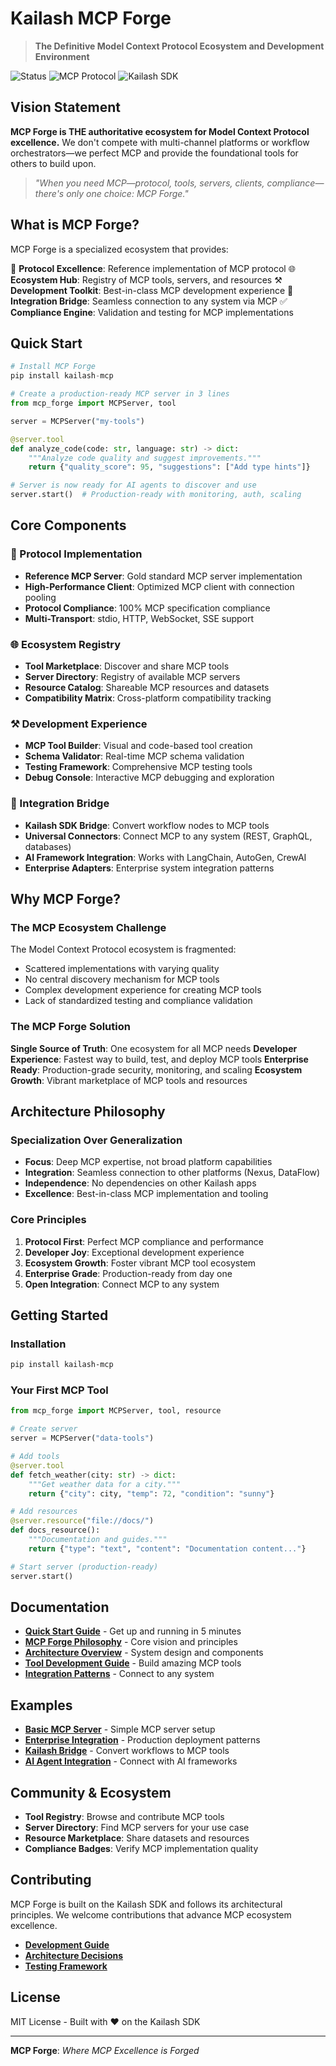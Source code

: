 # Kailash MCP Forge

> **The Definitive Model Context Protocol Ecosystem and Development Environment**

![Status](https://img.shields.io/badge/status-in%20development-orange)
![MCP Protocol](https://img.shields.io/badge/MCP%20Protocol-1.0+-blue)
![Kailash SDK](https://img.shields.io/badge/Kailash%20SDK-0.6.6+-green)

## Vision Statement

**MCP Forge is THE authoritative ecosystem for Model Context Protocol excellence.** We don't compete with multi-channel platforms or workflow orchestrators—we perfect MCP and provide the foundational tools for others to build upon.

> *"When you need MCP—protocol, tools, servers, clients, compliance—there's only one choice: MCP Forge."*

## What is MCP Forge?

MCP Forge is a specialized ecosystem that provides:

🔨 **Protocol Excellence**: Reference implementation of MCP protocol
🌐 **Ecosystem Hub**: Registry of MCP tools, servers, and resources
⚒️ **Development Toolkit**: Best-in-class MCP development experience
🔗 **Integration Bridge**: Seamless connection to any system via MCP
✅ **Compliance Engine**: Validation and testing for MCP implementations

## Quick Start

```python
# Install MCP Forge
pip install kailash-mcp

# Create a production-ready MCP server in 3 lines
from mcp_forge import MCPServer, tool

server = MCPServer("my-tools")

@server.tool
def analyze_code(code: str, language: str) -> dict:
    """Analyze code quality and suggest improvements."""
    return {"quality_score": 95, "suggestions": ["Add type hints"]}

# Server is now ready for AI agents to discover and use
server.start()  # Production-ready with monitoring, auth, scaling
```

## Core Components

### 🔨 Protocol Implementation
- **Reference MCP Server**: Gold standard MCP server implementation
- **High-Performance Client**: Optimized MCP client with connection pooling
- **Protocol Compliance**: 100% MCP specification compliance
- **Multi-Transport**: stdio, HTTP, WebSocket, SSE support

### 🌐 Ecosystem Registry
- **Tool Marketplace**: Discover and share MCP tools
- **Server Directory**: Registry of available MCP servers
- **Resource Catalog**: Shareable MCP resources and datasets
- **Compatibility Matrix**: Cross-platform compatibility tracking

### ⚒️ Development Experience
- **MCP Tool Builder**: Visual and code-based tool creation
- **Schema Validator**: Real-time MCP schema validation
- **Testing Framework**: Comprehensive MCP testing tools
- **Debug Console**: Interactive MCP debugging and exploration

### 🔗 Integration Bridge
- **Kailash SDK Bridge**: Convert workflow nodes to MCP tools
- **Universal Connectors**: Connect MCP to any system (REST, GraphQL, databases)
- **AI Framework Integration**: Works with LangChain, AutoGen, CrewAI
- **Enterprise Adapters**: Enterprise system integration patterns

## Why MCP Forge?

### The MCP Ecosystem Challenge
The Model Context Protocol ecosystem is fragmented:
- Scattered implementations with varying quality
- No central discovery mechanism for MCP tools
- Complex development experience for creating MCP tools
- Lack of standardized testing and compliance validation

### The MCP Forge Solution
**Single Source of Truth**: One ecosystem for all MCP needs
**Developer Experience**: Fastest way to build, test, and deploy MCP tools
**Enterprise Ready**: Production-grade security, monitoring, and scaling
**Ecosystem Growth**: Vibrant marketplace of MCP tools and resources

## Architecture Philosophy

### Specialization Over Generalization
- **Focus**: Deep MCP expertise, not broad platform capabilities
- **Integration**: Seamless connection to other platforms (Nexus, DataFlow)
- **Independence**: No dependencies on other Kailash apps
- **Excellence**: Best-in-class MCP implementation and tooling

### Core Principles
1. **Protocol First**: Perfect MCP compliance and performance
2. **Developer Joy**: Exceptional development experience
3. **Ecosystem Growth**: Foster vibrant MCP tool ecosystem
4. **Enterprise Grade**: Production-ready from day one
5. **Open Integration**: Connect MCP to any system

## Getting Started

### Installation
```bash
pip install kailash-mcp
```

### Your First MCP Tool
```python
from mcp_forge import MCPServer, tool, resource

# Create server
server = MCPServer("data-tools")

# Add tools
@server.tool
def fetch_weather(city: str) -> dict:
    """Get weather data for a city."""
    return {"city": city, "temp": 72, "condition": "sunny"}

# Add resources
@server.resource("file://docs/")
def docs_resource():
    """Documentation and guides."""
    return {"type": "text", "content": "Documentation content..."}

# Start server (production-ready)
server.start()
```

## Documentation

- **[Quick Start Guide](docs/getting-started/quick-start.md)** - Get up and running in 5 minutes
- **[MCP Forge Philosophy](docs/philosophy/forge-philosophy.md)** - Core vision and principles
- **[Architecture Overview](docs/technical/architecture-overview.md)** - System design and components
- **[Tool Development Guide](docs/user-guides/tool-development.md)** - Build amazing MCP tools
- **[Integration Patterns](docs/user-guides/integration-patterns.md)** - Connect to any system

## Examples

- **[Basic MCP Server](examples/basic_server.py)** - Simple MCP server setup
- **[Enterprise Integration](examples/enterprise_integration.py)** - Production deployment patterns
- **[Kailash Bridge](examples/kailash_bridge.py)** - Convert workflows to MCP tools
- **[AI Agent Integration](examples/ai_agent_integration.py)** - Connect with AI frameworks

## Community & Ecosystem

- **Tool Registry**: Browse and contribute MCP tools
- **Server Directory**: Find MCP servers for your use case
- **Resource Marketplace**: Share datasets and resources
- **Compliance Badges**: Verify MCP implementation quality

## Contributing

MCP Forge is built on the Kailash SDK and follows its architectural principles. We welcome contributions that advance MCP ecosystem excellence.

- **[Development Guide](docs/advanced/development-guide.md)**
- **[Architecture Decisions](docs/technical/architecture-decisions.md)**
- **[Testing Framework](docs/technical/testing-framework.md)**

## License

MIT License - Built with ❤️ on the Kailash SDK

---

**MCP Forge**: *Where MCP Excellence is Forged*
